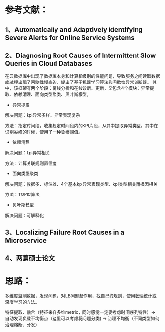 # 参考文献：

## 1、Automatically and Adaptively Identifying Severe Alerts for Online Service Systems

## 2、Diagnosing Root Causes of Intermittent Slow Queries in Cloud Databases

在云数据库中出现了数据库本身和计算机级别的性能问题，导致服务之间读取数据库过程出现了间歇性慢查询，提出了基于机器学习算法的间歇性异常诊断器。
其中，该框架有两个阶段：离线分析和在线诊断、更新，又包含4个模块：异常提取、依赖清理、面向类型聚类、贝叶斯模型。

* 异常提取

解决问题：kpi异常多样、异常表现复杂

方法：指定时间段，收集规定时间段内的KPI片段，从其中提取异常类型。其中在识别尖峰的时候，使用了一种鲁棒阈值。

* 依赖清理

解决问题：kpi异常相关

方法：计算关联规则置信度

* 面向类型聚类

解决问题：数据多、标注难、4个基本kpi异常表现类型、kpi类型相关而根因相关

方法：TOPIC算法

* 贝叶斯模型

解决问题：可解释化

## 3、Localizing Failure Root Causes in a Microservice

## 4、两篇硕士论文

# 思路：

多维度监测数据，发现问题，对LB问题起作用，找自己的规则，使用数理统计或深度学习的方法。

特征提取、融合（特征来自多维metric，同时感觉一定要考虑时间序列特性）-> 自动发现负载不均衡点（这里可以考虑将问题分类) -> 治理不均衡（不同类型如何治理熔断、分发）
